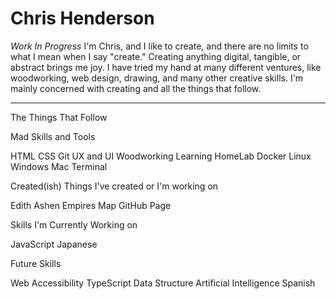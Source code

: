 # Chris Henderson

_Work In Progress_
I'm Chris, and I like to create, and there are no limits to what I mean when I say "create." Creating anything digital, tangible, or abstract brings me joy. I have tried my hand at many different ventures, like woodworking, web design, drawing, and many other creative skills. I'm mainly concerned with creating and all the things that follow.

---

The Things That Follow

Mad Skills and Tools

HTML
CSS
Git
UX and UI
Woodworking
Learning
HomeLab
Docker
Linux
Windows
Mac
Terminal

<!--- Above will be icons with popup tooltips on mouseover or finger tap --->

Created(ish)
Things I've created or I'm working on

Edith
Ashen Empires Map
GitHub Page

Skills I'm Currently Working on

JavaScript
Japanese

<!-- I need to look up other skills I'm working on -->

Future Skills

Web Accessibility
TypeScript
Data Structure
Artificial Intelligence
Spanish
